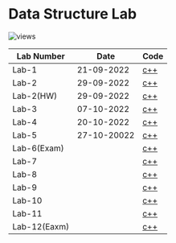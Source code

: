 # Data Structure Lab
![views](https://gpvc.arturio.dev/DataStructureLab)

| Lab Number | Date | Code |
| -- | -------- | ----------- |
| Lab-1 | 21-09-2022 | [c++](https://github.com/Raihanulislam12s/DataStructureLab/tree/main/LT1(22-46680-1)) |
| Lab-2 | 29-09-2022 | [c++](https://github.com/Raihanulislam12s/DataStructureLab/tree/main/LT2(22-46680-1)) |
| Lab-2(HW) | 29-09-2022 | [c++](https://github.com/Raihanulislam12s/DataStructureLab/tree/main/LT2(HW)22-46680-1) |
| Lab-3 |07-10-2022  | [c++](https://github.com/Raihanulislam12s/DataStructureLab/tree/main/LT3(22-46680-1)) |
| Lab-4 |20-10-2022  | [c++](https://github.com/Raihanulislam12s/DataStructureLab/tree/main/LT4(22-46680-1)) | 
| Lab-5 |27-10-20022| [c++](https://github.com/Raihanulislam12s/DataStructureLab/tree/main/LT5(22-46680-1)) | 
| Lab-6(Exam) |  | [c++]() |
| Lab-7 |  | [c++]() |
| Lab-8 |  | [c++]() |
| Lab-9 |  | [c++]() |
| Lab-10 |  | [c++]() |
| Lab-11 |  | [c++]() |
| Lab-12(Eaxm)|  | [c++]() |


